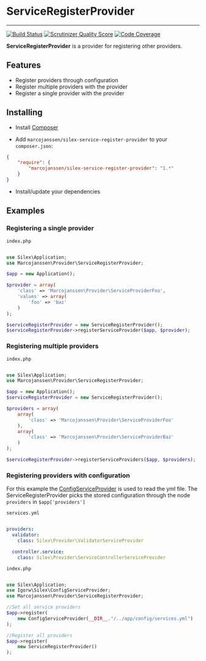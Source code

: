 # ServiceRegisterProvider #

-----

[![Build Status](https://api.travis-ci.org/marcojanssen/silex-service-register-provider.png?branch=master)](https://travis-ci.org/marcojanssen/silex-service-register-provider)
[![Scrutinizer Quality Score](https://scrutinizer-ci.com/g/marcojanssen/silex-service-register-provider/badges/quality-score.png?s=021de4c78b24e9d4fb68104dfe93d0b7b95da0e8)](https://scrutinizer-ci.com/g/marcojanssen/silex-service-register-provider/)
[![Code Coverage](https://scrutinizer-ci.com/g/marcojanssen/silex-service-register-provider/badges/coverage.png?s=ad56aacb053227adba93d665bd5b3ca1bea226b1)](https://scrutinizer-ci.com/g/marcojanssen/silex-service-register-provider/)

**ServiceRegisterProvider** is a provider for registering other providers.

## Features ##

- Register providers through configuration
- Register multiple providers with the provider
- Register a single provider with the provider

## Installing

- Install [Composer](http://getcomposer.org)

- Add `marcojanssen/silex-service-register-provider` to your `composer.json`:

```json
{
    "require": {
        "marcojanssen/silex-service-register-provider": "1.*"
    }
}
```

- Install/update your dependencies

## Examples

### Registering a single provider

`index.php`
```php

use Silex\Application;
use Marcojanssen\Provider\ServiceRegisterProvider;

$app = new Application();

$provider = array(
    'class' => 'Marcojanssen\Provider\ServiceProviderFoo',
    'values' => array(
        'foo' => 'baz'
    )
);

$serviceRegisterProvider = new ServiceRegisterProvider();
$serviceRegisterProvider->registerServiceProvider($app, $provider);

```

### Registering multiple providers

`index.php`
```php

use Silex\Application;
use Marcojanssen\Provider\ServiceRegisterProvider;

$app = new Application();
$serviceRegisterProvider = new ServiceRegisterProvider();

$providers = array(
    array(
        'class' => 'Marcojanssen\Provider\ServiceProviderFoo'
    ),
    array(
        'class' => 'Marcojanssen\Provider\ServiceProviderBaz'
    )
);

$serviceRegisterProvider->registerServiceProviders($app, $providers);

```

### Registering providers with configuration

For this example the [ConfigServiceProvider](https://github.com/igorw/ConfigServiceProvider) is used to read the yml file. The ServiceRegisterProvider picks the stored configuration through the node `providers` in `$app['providers']`

`services.yml`

```yml

providers:
  validator:
    class: Silex\Provider\ValidatorServiceProvider

  controller.service:
    class: Silex\Provider\ServiceControllerServiceProvider

```

`index.php`
```php

use Silex\Application;
use Igorw\Silex\ConfigServiceProvider;
use Marcojanssen\Provider\ServiceRegisterProvider;

//Set all service providers
$app->register(
    new ConfigServiceProvider(__DIR__."/../app/config/services.yml")
);

//Register all providers
$app->register(
    new ServiceRegisterProvider()
);

```